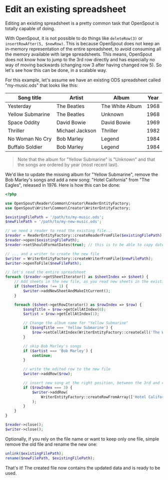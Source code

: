 # Edit an existing spreadsheet

Editing an existing spreadsheet is a pretty common task that OpenSpout is totally capable of doing.

With OpenSpout, it is not possible to do things like `deleteRow(3)` or `insertRowAfter(5, $newRow)`. This is because OpenSpout does not keep an in-memory representation of the entire spreadsheet, to avoid consuming all the memory available with large spreadsheets. This means, OpenSpout does not know how to jump to the 3rd row directly and has especially no way of moving backwards (changing row 3 after having changed row 5). So let's see how this can be done, in a scalable way.

For this example, let's assume we have an existing ODS spreadsheet called "my-music.ods" that looks like this:

| Song title       | Artist          | Album           | Year |
| ---------------- | --------------- | --------------- | ---- |
| Yesterday        | The Beatles     | The White Album | 1968 |
| Yellow Submarine | The Beatles     | Unknown         | 1968 |
| Space Oddity     | David Bowie     | David Bowie     | 1969 |
| Thriller         | Michael Jackson | Thriller        | 1982 |
| No Woman No Cry  | Bob Marley      | Legend          | 1984 |
| Buffalo Soldier  | Bob Marley      | Legend          | 1984 |

> Note that the album for "Yellow Submarine" is "Unknown" and that the songs are ordered by year (most recent last).

We'd like to update the missing album for "Yellow Submarine", remove the Bob Marley's songs and add a new song: "Hotel California" from "The Eagles", released in 1976. Here is how this can be done:

```php
<?php

use OpenSpout\Reader\Common\Creator\ReaderEntityFactory;
use OpenSpout\Writer\Common\Creator\WriterEntityFactory;

$existingFilePath = '/path/to/my-music.ods';
$newFilePath = '/path/to/my-new-music.ods';

// we need a reader to read the existing file...
$reader = ReaderEntityFactory::createReaderFromFile($existingFilePath);
$reader->open($existingFilePath);
$reader->setShouldFormatDates(true); // this is to be able to copy dates

// ... and a writer to create the new file
$writer = WriterEntityFactory::createWriterFromFile($newFilePath);
$writer->openToFile($newFilePath);

// let's read the entire spreadsheet
foreach ($reader->getSheetIterator() as $sheetIndex => $sheet) {
    // Add sheets in the new file, as you read new sheets in the existing one
    if ($sheetIndex !== 1) {
        $writer->addNewSheetAndMakeItCurrent();
    }

    foreach ($sheet->getRowIterator() as $rowIndex => $row) {
        $songTitle = $row->getCellAtIndex(0);
        $artist = $row->getCellAtIndex(1);

        // Change the album name for "Yellow Submarine"
        if ($songTitle === 'Yellow Submarine') {
            $row->setCellAtIndex(WriterEntityFactory::createCell('The White Album'), 2);
        }

        // skip Bob Marley's songs
        if ($artist === 'Bob Marley') {
            continue;
        }

        // write the edited row to the new file
        $writer->addRow($row);

        // insert new song at the right position, between the 3rd and 4th rows
        if ($rowIndex === 3) {
            $writer->addRow(
                WriterEntityFactory::createRowFromArray(['Hotel California', 'The Eagles', 'Hotel California', 1976])
            );
        }
    }
}

$reader->close();
$writer->close();
```

Optionally, if you rely on the file name or want to keep only one file, simple remove the old file and rename the new one:

```php
unlink($existingFilePath);
rename($newFilePath, $existingFilePath);
```

That's it! The created file now contains the updated data and is ready to be used.

